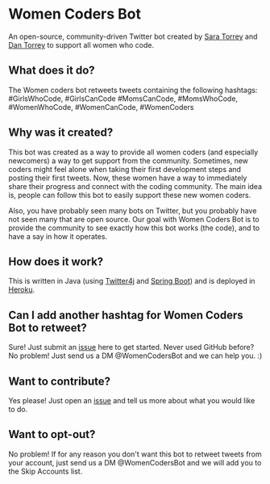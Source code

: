 # Women Coders Bot

An open-source, community-driven Twitter bot created by [Sara Torrey](https://github.com/SaraTorrey) and [Dan Torrey](https://github.com/danotorrey) to support all women who code.

## What does it do?

The Women coders bot retweets tweets containing the following hashtags: #GirlsWhoCode, #GirlsCanCode  #MomsCanCode, #MomsWhoCode, #WomenWhoCode, #WomenCanCode, #WomenCoders 

## Why was it created?

This bot was created as a way to provide all women coders (and especially newcomers) a way to get support from the 
community. Sometimes, new coders might feel alone when taking their first development steps and posting their first 
tweets. Now, these women have a way to immediately share their progress and connect with the coding community. 
The main idea is, people can follow this bot to easily support these new women coders.

Also, you have probably seen many bots on Twitter, but you probably have not seen many that are open source. 
Our goal with Women Coders Bot is to provide the community to see exactly how this bot works (the code), and to have 
a say in how it operates. 

## How does it work?

This is written in Java (using [Twitter4j](https://github.com/Twitter4J/Twitter4J) and [Spring Boot](http://spring.io/projects/spring-boot))
and is deployed in [Heroku](http://heroku.com). 

## Can I add another hashtag for Women Coders Bot to retweet?

Sure! Just submit an [issue](https://github.com/SaraTorrey/women-coders-bot/issues) here to get started. Never used 
GitHub before? No problem! Just send us a DM @WomenCodersBot and we can help you. :)

## Want to contribute?

Yes please! Just open an [issue](https://github.com/SaraTorrey/women-coders-bot/issues) and tell us more about what you would like to do. 

## Want to opt-out?

No problem! If for any reason you don't want this bot to retweet tweets from your account, just send us a DM @WomenCodersBot
and we will add you to the Skip Accounts list.
